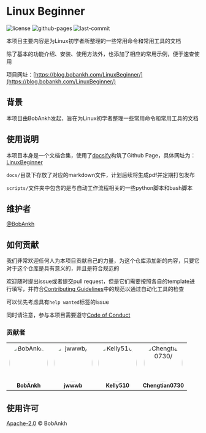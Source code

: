 # Linux Beginner

![license](https://img.shields.io/github/license/BobAnkh/LinuxBeginner?logo=apache)
![github-pages](https://img.shields.io/github/deployments/BobAnkh/LinuxBeginner/github-pages?color=blue&logo=github)
![last-commit](https://img.shields.io/github/last-commit/BobAnkh/LinuxBeginner?logo=git&logoColor=white)

本项目主要内容是为Linux初学者所整理的一些常用命令和常用工具的文档

除了基本的功能介绍、安装、使用方法外，也添加了相应的常用示例，便于速查使用

项目网址：[https://blog.bobankh.com/LinuxBeginner/](https://blog.bobankh.com/LinuxBeginner/)

## 背景

本项目由BobAnkh发起，旨在为Linux初学者整理一些常用命令和常用工具的文档

## 使用说明

本项目本身是一个文档合集，使用了[docsify](https://docsify.js.org/#/)构筑了Github Page，具体网址为：[LinuxBeginner](https://blog.bobankh.com/LinuxBeginner/)

`docs/`目录下存放了对应的markdown文件，计划后续将生成pdf并定期打包发布

`scripts/`文件夹中包含的是与自动工作流程相关的一些python脚本和bash脚本

## 维护者

[@BobAnkh](https://github.com/BobAnkh)

## 如何贡献

我们非常欢迎任何人为本项目贡献自己的力量，为这个仓库添加新的内容，只要它对于这个仓库是具有意义的，并且是符合规范的

欢迎随时提出issue或者提交pull request，但是它们需要按照各自的template进行填写，并符合[Contributing Guidelines](/CONTRIBUTING.md)中的规范以通过自动化工具的检查

可以优先考虑具有`help wanted`标签的issue

同时请注意，参与本项目需要遵守[Code of Conduct](/CODE_OF_CONDUCT.md)

### 贡献者

<table>
<tr>
    <td align="center">
        <a href=https://github.com/BobAnkh>
            <img src=https://avatars2.githubusercontent.com/u/44333669?v=4 width="100;" style="border-radius:50%;align-items:center;justify-content:center;overflow:hidden;" alt=BobAnkh/>
            <br />
            <sub style="font-size:14px"><b>BobAnkh</b></sub>
        </a>
    </td>
    <td align="center">
        <a href=https://github.com/jwb528>
            <img src=https://avatars0.githubusercontent.com/u/53799927?v=4 width="100;" style="border-radius:50%;align-items:center;justify-content:center;overflow:hidden;" alt=jwwwb/>
            <br />
            <sub style="font-size:14px"><b>jwwwb</b></sub>
        </a>
    </td>
    <td align="center">
        <a href=https://github.com/Kelly510>
            <img src=https://avatars0.githubusercontent.com/u/49122590?v=4 width="100;" style="border-radius:50%;align-items:center;justify-content:center;overflow:hidden;" alt=Kelly510/>
            <br />
            <sub style="font-size:14px"><b>Kelly510</b></sub>
        </a>
    </td>
    <td align="center">
        <a href=https://github.com/Chengtian0730>
            <img src=https://avatars0.githubusercontent.com/u/68174658?v=4 width="100;" style="border-radius:50%;align-items:center;justify-content:center;overflow:hidden;" alt=Chengtian0730/>
            <br />
            <sub style="font-size:14px"><b>Chengtian0730</b></sub>
        </a>
    </td>
</tr>
</table>

## 使用许可

[Apache-2.0](/LICENSE) © BobAnkh
